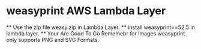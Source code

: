# weasyprint AWS Lambda Layer
** Use the zip file weasy.zip in Lambda Layer. 
** install weasyprint==52.5 in lambda layer.
** Your Are Good To Go Rememebr for Images weasyprint only supports PNG and SVG Formats. 
